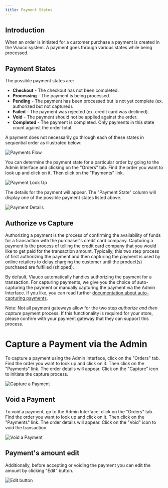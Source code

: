 ```yaml
---
title: Payment States
---
```


## Introduction

When an order is initiated for a customer purchase a payment is created in the Viauco system. A payment goes through various states while being processed.

## Payment States

The possible payment states are:

* **Checkout** - The checkout has not been completed.
* **Processing** - The payment is being processed.
* **Pending** - The payment has been processed but is not yet complete (ex. authorized but not captured).
* **Failed** - The payment was rejected (ex. credit card was declined).
* **Void** - The payment should not be applied against the order.
* **Completed** -  The payment is completed. Only payments in this state count against the order total.

A payment does not necessarily go through each of these states in sequential order as illustrated below:

![Payments Flow](../../../images/developer/core/payment_flow.jpg)

You can determine the payment state for a particular order by going to the Admin Interface and clicking on the "Orders" tab. Find the order you want to look up and click on it. Then click on the "Payments" link.

![Payment Look Up](../../../images/user/payments/payments_look_up.jpg)

The details for the payment will appear. The "Payment State" column will display one of the possible payment states listed above.

![Payment Details](../../../images/user/payments/payment_details.jpg)

## Authorize vs Capture

Authorizing a payment is the process of confirming the availability of funds for a transaction with the purchaser's credit card company. Capturing a payment is the process of telling the credit card company that you would like to get paid for the transaction amount. Typically, this two step process of first authorizing the payment and then capturing the payment is used by online retailers to delay charging the customer until the product(s) purchased are fulfilled (shipped).

By default, Viauco automatically handles authorizing the payment for a transaction. For capturing payments, we give you the choice of auto-capturing the payment or manually capturing the payment via the Admin Interface. If you like, you can read further [documentation about auto-capturing payments](/developer/core/payments.html#auto-capturing).

Note: Not all payment gateways allow for the two step *authorize and then capture* payment process. If this functionality is required for your store, please confirm with your payment gateway that they can support this process.

# Capture a Payment via the Admin

To capture a payment using the Admin Interface, click on the "Orders" tab. Find the order you want to look up and click on it. Then click on the "Payments" link. The order details will appear. Click on the "Capture" icon to initiate the capture process.

![Capture a Payment](../../../images/user/payments/payment_capture.jpg)

## Void a Payment

To void a payment, go to the Admin Interface. click on the "Orders" tab. Find the order you want to look up and click on it. Then click on the "Payments" link. The order details will appear. Click on the "Void" icon to void the transaction.

![Void a Payment](../../../images/user/payments/payment_void.jpg)

## Payment's amount edit

Additionally, before accepting or voiding the payment you can edit the amount by clicking "Edit" button.

![Edit button](../../../images/user/payments/payment_edit_button.jpg)
